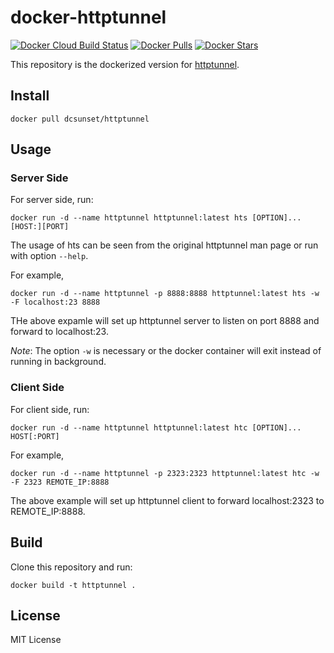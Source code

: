 # docker-httptunnel

[![Docker Cloud Build Status](https://img.shields.io/docker/cloud/build/dcsunset/httptunnel.svg)](https://hub.docker.com/r/dcsunset/httptunnel)
[![Docker Pulls](https://img.shields.io/docker/pulls/dcsunset/httptunnel.svg)](https://hub.docker.com/r/dcsunset/httptunnel)
[![Docker Stars](https://img.shields.io/docker/stars/dcsunset/httptunnel.svg)](https://hub.docker.com/r/dcsunset/httptunnel)

This repository is the dockerized version for [httptunnel](https://github.com/larsbrinkhoff/httptunnel).

## Install

```
docker pull dcsunset/httptunnel
```

## Usage

### Server Side

For server side, run:

```
docker run -d --name httptunnel httptunnel:latest hts [OPTION]... [HOST:][PORT]
```

The usage of hts can be seen from the original httptunnel man page or run with option `--help`.

For example, 

```
docker run -d --name httptunnel -p 8888:8888 httptunnel:latest hts -w -F localhost:23 8888
```

THe above expamle will set up httptunnel server to listen on port 8888 and forward to localhost:23.

*Note*: The option `-w` is necessary or the docker container will exit instead of running in background.


### Client Side

For client side, run:

```
docker run -d --name httptunnel httptunnel:latest htc [OPTION]... HOST[:PORT]
```

For example,

```
docker run -d --name httptunnel -p 2323:2323 httptunnel:latest htc -w -F 2323 REMOTE_IP:8888
```
The above example will set up httptunnel client to forward localhost:2323 to REMOTE_IP:8888.


## Build

Clone this repository and run:

```
docker build -t httptunnel .
```

## License

MIT License

